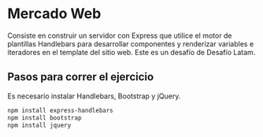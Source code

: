 # Mercado Web

Consiste en construir un servidor con Express que utilice el motor de plantillas Handlebars para desarrollar componentes y renderizar variables e iteradores en el template del sitio web. Este es un desafío de Desafío Latam.

## Pasos para correr el ejercicio
Es necesario instalar Handlebars, Bootstrap y jQuery.

```bash
npm install express-handlebars 
npm install bootstrap
npm install jquery
```
